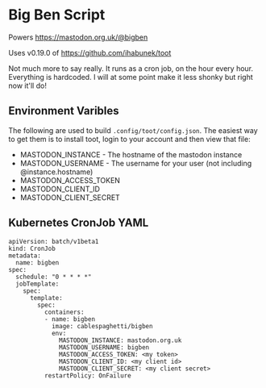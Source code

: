 # Big Ben Script
Powers https://mastodon.org.uk/@bigben

Uses v0.19.0 of https://github.com/ihabunek/toot

Not much more to say really. It runs as a cron job, on the hour every hour. Everything is hardcoded. I will at some point make it less shonky but right now it'll do!

## Environment Varibles

The following are used to build `.config/toot/config.json`. The easiest way to get them is to install toot, login to your account and then view that file:
* MASTODON_INSTANCE - The hostname of the mastodon instance
* MASTODON_USERNAME - The username for your user (not including @instance.hostname)
* MASTODON_ACCESS_TOKEN
* MASTODON_CLIENT_ID
* MASTODON_CLIENT_SECRET

## Kubernetes CronJob YAML
```
apiVersion: batch/v1beta1
kind: CronJob
metadata:
  name: bigben
spec:
  schedule: "0 * * * *"
  jobTemplate:
    spec:
      template:
        spec:
          containers:
          - name: bigben
            image: cablespaghetti/bigben
            env:
              MASTODON_INSTANCE: mastodon.org.uk
              MASTODON_USERNAME: bigben
              MASTODON_ACCESS_TOKEN: <my token>
              MASTODON_CLIENT_ID: <my client id>
              MASTODON_CLIENT_SECRET: <my client secret>
          restartPolicy: OnFailure
```
